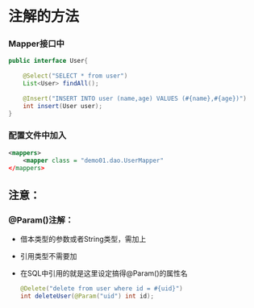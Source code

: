 # 注解的方法

### Mapper接口中

```java
public interface User{
	
	@Select("SELECT * from user")
	List<User> findAll();
	
	@Insert("INSERT INTO user (name,age) VALUES (#{name},#{age})")
	int insert(User user);
}
```

### 配置文件中加入

```xml
<mappers>
	<mapper class = "demo01.dao.UserMapper"
</mappers>
```

## 注意：

### @Param()注解：

* 借本类型的参数或者String类型，需加上

* 引用类型不需要加

* 在SQL中引用的就是这里设定搞得@Param()的属性名

  ```java
  @Delete("delete from user where id = #{uid}")
  int deleteUser(@Param("uid") int id);
  ```

  
